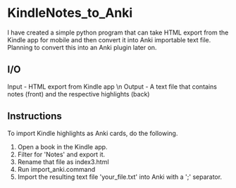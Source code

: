 # KindleNotes_to_Anki
I have created a simple python program that can take HTML export from the Kindle app for mobile and then convert it into Anki importable text file. Planning to convert this into an Anki plugin later on. 

## I/O
Input - HTML export from Kindle app  \n
Output - A text file that contains notes (front) and the respective highlights (back)

## Instructions
To import Kindle highlights as Anki cards, do the following. 

1. Open a book in the Kindle app. 
2. Filter for 'Notes' and export it.
2. Rename that file as index3.html
3. Run import_anki.command
4. Import the resulting text file 'your_file.txt' into Anki with a ';' separator.
